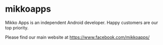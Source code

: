 # mikkoapps
Mikko Apps is an independent Android developer. Happy customers are our top priority.

Please find our main website at https://www.facebook.com/mikkoapps/
